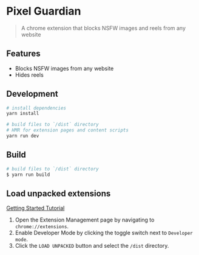 # Pixel Guardian

> A chrome extension that blocks NSFW images and reels from any website

## Features

-   Blocks NSFW images from any website
-   Hides reels
## Development

```bash
# install dependencies
yarn install

# build files to `/dist` directory
# HMR for extension pages and content scripts
yarn run dev
```

## Build

```bash
# build files to `/dist` directory
$ yarn run build
```

## Load unpacked extensions

[Getting Started Tutorial](https://developer.chrome.com/docs/extensions/mv3/getstarted/)

1. Open the Extension Management page by navigating to `chrome://extensions`.
2. Enable Developer Mode by clicking the toggle switch next to `Developer mode`.
3. Click the `LOAD UNPACKED` button and select the `/dist` directory.
